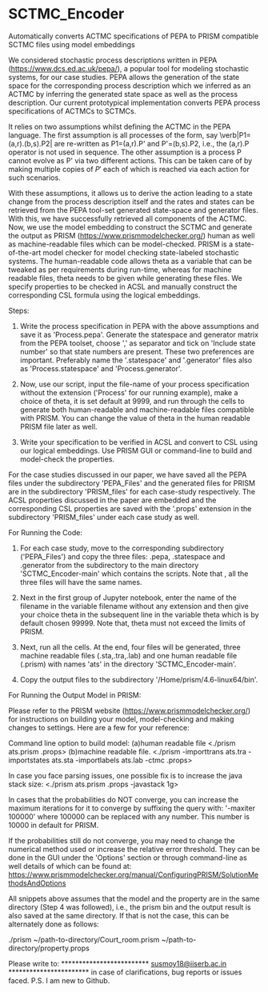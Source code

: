 # SCTMC_Encoder
Automatically converts ACTMC specifications of PEPA to PRISM compatible SCTMC files using model embeddings


We considered stochastic process descriptions written in PEPA (https://www.dcs.ed.ac.uk/pepa/), a popular tool for modeling stochastic systems, for our case studies. PEPA allows the generation of the state space for the corresponding process description which we inferred as an ACTMC by inferring the generated state space as well as the process description. Our current prototypical implementation converts PEPA process specifications of ACTMCs to SCTMCs.
  
  It relies on two assumptions whilst defining the ACTMC in the PEPA language. The first assumption is all processes of the form, say \verb|P1=(a,r).(b,s).P2| are re-written as P1=(a,r).P' and P'=(b,s).P2, i.e., the (a,r).P operator is not used in sequence. The other assumption is a process P cannot evolve as P' via two different actions. This can be taken care of by making multiple copies of $P'$ each of which is reached via each action for such scenarios. 
  
  With these assumptions, it allows us to derive the action leading to a state change from the process description itself and the rates and states can be retrieved from the PEPA tool-set generated state-space and generator files. With this, we have successfully retrieved all components of the ACTMC. Now, we use the model embedding to construct the SCTMC and generate the output as PRISM (https://www.prismmodelchecker.org/) human as well as machine-readable files which can be model-checked. PRISM is a state-of-the-art model checker for model checking state-labeled stochastic systems. The human-readable code allows theta as a variable that can be tweaked as per requirements during run-time, whereas for machine readable files, theta needs to be given while generating these files. We specify properties to be checked in ACSL and manually construct the corresponding CSL formula using the logical embeddings.
  
  Steps:
  
  1. Write the process specification in PEPA with the above assumptions and save it as 'Process.pepa'. Generate the statespace and generator matrix from the PEPA toolset, choose ',' as separator and tick on 'Include state number' so that state numbers are present. These two preferences are important. Preferably name the '.statespace' and '.generator' files also as 'Process.statespace' and 'Process.generator'.
  
  2. Now, use our script, input the file-name of your process specification without the extension ('Process' for our running example), make a choice of theta, it is set default at 9999, and run through the cells to generate both human-readable and machine-readable files compatible with PRISM. You can change the value of theta in the human readable PRISM file later as well.
  
  3. Write your specification to be verified in ACSL and convert to CSL using our logical embeddings. Use PRISM GUI or command-line to build and model-check the properties. 
  
  For the case studies discussed in our paper, we have saved all the PEPA files under the subdirectory 'PEPA_Files' and the generated files for PRISM are
 in the subdirectory 'PRISM_files' for each case-study respectively. The ACSL properties discussed in the paper are embedded and the corresponding CSL
 properties are saved with the '.props' extension in the subdirectory 'PRISM_files' under each case study as well.

For Running the Code:

1. For each case study, move to the corresponding subdirectory ('PEPA_Files') and copy the three files: .pepa, .statespace and .generator from the
   subdirectory to the main directory 'SCTMC_Encoder-main' which contains the scripts. Note that , all the three files will have the same names.

2. Next in the first group of Jupyter notebook, enter the name of the filename in the variable filename without any extension and then give your choice
   theta in the subsequent line in the variable theta which is by default chosen 99999. Note that, theta must not exceed the limits of PRISM.

3. Next, run all the cells. At the end, four files will be generated, three machine readable files (.sta,.tra,.lab) and one human readable file (.prism)
   with names 'ats<filename>' in the directory 'SCTMC_Encoder-main'.

4. Copy the output files to the subdirectory '/Home/prism/4.6-linux64/bin'.

For Running the Output Model in PRISM:

Please refer to the PRISM website (https://www.prismmodelchecker.org/) for instructions on building your model, model-checking and making changes to settings. 
Here are a few for your reference:

Command line option to build model: 
(a)human readable file <./prism ats<filename>.prism .props>
(b)machine readable file.  <./prism -importtrans ats.tra -importstates ats<filename>.sta -importlabels ats.lab -ctmc .props>

In case you face parsing issues, one possible fix is to increase the java stack size: <./prism ats<filename>.prism .props -javastack 1g>

In cases that the probabilities do NOT converge, you can increase the maximum iterations for it to converge by suffixing the query with:
 '-maxiter 100000' where 100000 can be replaced with any number. This number is 10000 in default for PRISM.

If the probabilities still do not converge, you may need to change the numerical method used or increase the relative error threshold. 
They can be done in the GUI under the 'Options' section or through command-line as well details of which can be found at: 
https://www.prismmodelchecker.org/manual/ConfiguringPRISM/SolutionMethodsAndOptions

All snippets above assumes that the model and the property are in the same directory (Step 4 was followed), i.e., the prism bin and the output result is
 also saved at the same directory. If that is not the case, this can be alternately done as follows:

./prism ~/path-to-directory/Court_room.prism ~/path-to-directory/property.props
	
Please write to:
************************* <susmoy18@iiserb.ac.in>  *********************** 
in case of clarifications, bug reports or issues faced. 
P.S. I am new to Github.
  
  
